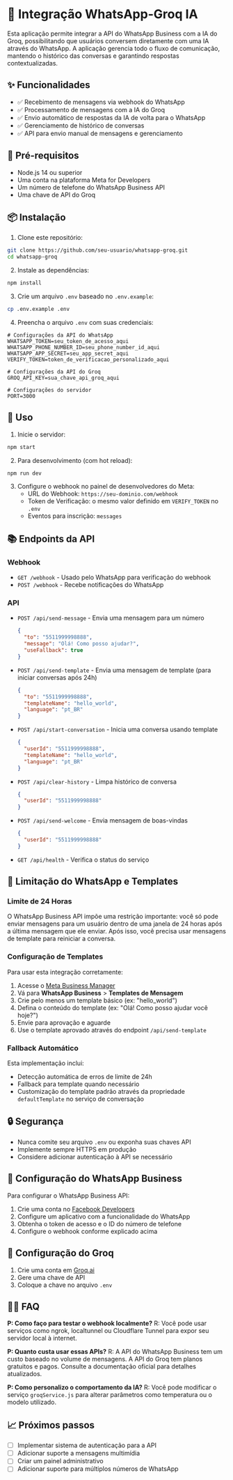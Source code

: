 # 🚀 Integração WhatsApp-Groq IA

Esta aplicação permite integrar a API do WhatsApp Business com a IA do Groq, possibilitando que usuários conversem diretamente com uma IA através do WhatsApp. A aplicação gerencia todo o fluxo de comunicação, mantendo o histórico das conversas e garantindo respostas contextualizadas.

## ✨ Funcionalidades

- ✅ Recebimento de mensagens via webhook do WhatsApp
- ✅ Processamento de mensagens com a IA do Groq
- ✅ Envio automático de respostas da IA de volta para o WhatsApp
- ✅ Gerenciamento de histórico de conversas
- ✅ API para envio manual de mensagens e gerenciamento

## 🔧 Pré-requisitos

- Node.js 14 ou superior
- Uma conta na plataforma Meta for Developers
- Um número de telefone do WhatsApp Business API
- Uma chave de API do Groq

## 📦 Instalação

1. Clone este repositório:
```bash
git clone https://github.com/seu-usuario/whatsapp-groq.git
cd whatsapp-groq
```

2. Instale as dependências:
```bash
npm install
```

3. Crie um arquivo `.env` baseado no `.env.example`:
```bash
cp .env.example .env
```

4. Preencha o arquivo `.env` com suas credenciais:
```
# Configurações da API do WhatsApp
WHATSAPP_TOKEN=seu_token_de_acesso_aqui
WHATSAPP_PHONE_NUMBER_ID=seu_phone_number_id_aqui
WHATSAPP_APP_SECRET=seu_app_secret_aqui
VERIFY_TOKEN=token_de_verificacao_personalizado_aqui

# Configurações da API do Groq
GROQ_API_KEY=sua_chave_api_groq_aqui

# Configurações do servidor
PORT=3000
```

## 🚀 Uso

1. Inicie o servidor:
```bash
npm start
```

2. Para desenvolvimento (com hot reload):
```bash
npm run dev
```

3. Configure o webhook no painel de desenvolvedores do Meta:
   - URL do Webhook: `https://seu-dominio.com/webhook`
   - Token de Verificação: o mesmo valor definido em `VERIFY_TOKEN` no `.env`
   - Eventos para inscrição: `messages`

## 📚 Endpoints da API

### Webhook
- `GET /webhook` - Usado pelo WhatsApp para verificação do webhook
- `POST /webhook` - Recebe notificações do WhatsApp

### API
- `POST /api/send-message` - Envia uma mensagem para um número
  ```json
  {
    "to": "5511999998888",
    "message": "Olá! Como posso ajudar?",
    "useFallback": true
  }
  ```

- `POST /api/send-template` - Envia uma mensagem de template (para iniciar conversas após 24h)
  ```json
  {
    "to": "5511999998888",
    "templateName": "hello_world",
    "language": "pt_BR"
  }
  ```

- `POST /api/start-conversation` - Inicia uma conversa usando template
  ```json
  {
    "userId": "5511999998888",
    "templateName": "hello_world",
    "language": "pt_BR"
  }
  ```

- `POST /api/clear-history` - Limpa histórico de conversa
  ```json
  {
    "userId": "5511999998888"
  }
  ```

- `POST /api/send-welcome` - Envia mensagem de boas-vindas
  ```json
  {
    "userId": "5511999998888"
  }
  ```

- `GET /api/health` - Verifica o status do serviço

## 🔄 Limitação do WhatsApp e Templates

### Limite de 24 Horas
O WhatsApp Business API impõe uma restrição importante: você só pode enviar mensagens para um usuário dentro de uma janela de 24 horas após a última mensagem que ele enviar. Após isso, você precisa usar mensagens de template para reiniciar a conversa.

### Configuração de Templates
Para usar esta integração corretamente:

1. Acesse o [Meta Business Manager](https://business.facebook.com/)
2. Vá para **WhatsApp Business** > **Templates de Mensagem**
3. Crie pelo menos um template básico (ex: "hello_world")
4. Defina o conteúdo do template (ex: "Olá! Como posso ajudar você hoje?")
5. Envie para aprovação e aguarde
6. Use o template aprovado através do endpoint `/api/send-template`

### Fallback Automático
Esta implementação inclui:
- Detecção automática de erros de limite de 24h
- Fallback para template quando necessário 
- Customização do template padrão através da propriedade `defaultTemplate` no serviço de conversação

## 🔒 Segurança

- Nunca comite seu arquivo `.env` ou exponha suas chaves API
- Implemente sempre HTTPS em produção
- Considere adicionar autenticação à API se necessário

## 📝 Configuração do WhatsApp Business

Para configurar o WhatsApp Business API:

1. Crie uma conta no [Facebook Developers](https://developers.facebook.com/)
2. Configure um aplicativo com a funcionalidade do WhatsApp
3. Obtenha o token de acesso e o ID do número de telefone
4. Configure o webhook conforme explicado acima

## 📝 Configuração do Groq

1. Crie uma conta em [Groq.ai](https://console.groq.com/)
2. Gere uma chave de API
3. Coloque a chave no arquivo `.env`

## 🙋‍♂️ FAQ

**P: Como faço para testar o webhook localmente?**
R: Você pode usar serviços como ngrok, localtunnel ou Cloudflare Tunnel para expor seu servidor local à internet.

**P: Quanto custa usar essas APIs?**
R: A API do WhatsApp Business tem um custo baseado no volume de mensagens. A API do Groq tem planos gratuitos e pagos. Consulte a documentação oficial para detalhes atualizados.

**P: Como personalizo o comportamento da IA?**
R: Você pode modificar o serviço `groqService.js` para alterar parâmetros como temperatura ou o modelo utilizado.

## 📈 Próximos passos

- [ ] Implementar sistema de autenticação para a API
- [ ] Adicionar suporte a mensagens multimídia
- [ ] Criar um painel administrativo
- [ ] Adicionar suporte para múltiplos números de WhatsApp 